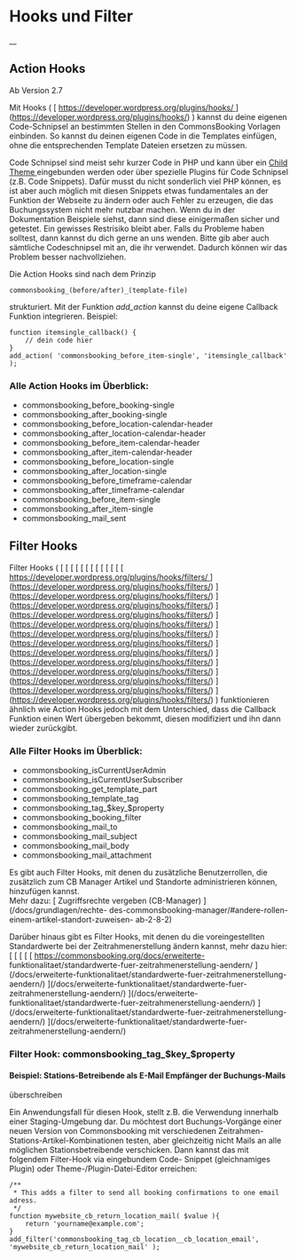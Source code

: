 #  Hooks und Filter

__

##  Action Hooks

Ab Version 2.7

Mit Hooks ( [ [ https://developer.wordpress.org/plugins/hooks/
](https://developer.wordpress.org/plugins/hooks/)
](https://developer.wordpress.org/plugins/hooks/) ) kannst du deine eigenen
Code-Schnipsel an bestimmten Stellen in den CommonsBooking Vorlagen einbinden.
So kannst du deinen eigenen Code in die Templates einfügen, ohne die
entsprechenden Template Dateien ersetzen zu müssen.

Code Schnipsel sind meist sehr kurzer Code in PHP und kann über ein [ Child
Theme ](https://developer.wordpress.org/themes/advanced-topics/child-themes/)
eingebunden werden oder über spezielle Plugins für Code Schnipsel (z.B. Code
Snippets). Dafür musst du nicht sonderlich viel PHP können, es ist aber auch
möglich mit diesen Snippets etwas fundamentales an der Funktion der Webseite
zu ändern oder auch Fehler zu erzeugen, die das Buchungssystem nicht mehr
nutzbar machen. Wenn du in der Dokumentation Beispiele siehst, dann sind diese
einigermaßen sicher und getestet. Ein gewisses Restrisiko bleibt aber. Falls
du Probleme haben solltest, dann kannst du dich gerne an uns wenden. Bitte gib
aber auch sämtliche Codeschnipsel mit an, die ihr verwendet. Dadurch können
wir das Problem besser nachvollziehen.

Die Action Hooks sind nach dem Prinzip

    
    
    commonsbooking_(before/after)_(template-file)

strukturiert. Mit der Funktion _add_action_ kannst du deine eigene Callback
Funktion integrieren. Beispiel:

    
    
    function itemsingle_callback() {
        // dein code hier
    }
    add_action( 'commonsbooking_before_item-single', 'itemsingle_callback' );

###  Alle Action Hooks im Überblick:

  * commonsbooking_before_booking-single 
  * commonsbooking_after_booking-single 
  * commonsbooking_before_location-calendar-header 
  * commonsbooking_after_location-calendar-header 
  * commonsbooking_before_item-calendar-header 
  * commonsbooking_after_item-calendar-header 
  * commonsbooking_before_location-single 
  * commonsbooking_after_location-single 
  * commonsbooking_before_timeframe-calendar 
  * commonsbooking_after_timeframe-calendar 
  * commonsbooking_before_item-single 
  * commonsbooking_after_item-single 
  * commonsbooking_mail_sent 

##  Filter Hooks

Filter Hooks ( [ [ [ [ [ [ [ [ [ [ [ [ [ [
https://developer.wordpress.org/plugins/hooks/filters/
](https://developer.wordpress.org/plugins/hooks/filters/)
](https://developer.wordpress.org/plugins/hooks/filters/)
](https://developer.wordpress.org/plugins/hooks/filters/)
](https://developer.wordpress.org/plugins/hooks/filters/)
](https://developer.wordpress.org/plugins/hooks/filters/)
](https://developer.wordpress.org/plugins/hooks/filters/)
](https://developer.wordpress.org/plugins/hooks/filters/)
](https://developer.wordpress.org/plugins/hooks/filters/)
](https://developer.wordpress.org/plugins/hooks/filters/)
](https://developer.wordpress.org/plugins/hooks/filters/)
](https://developer.wordpress.org/plugins/hooks/filters/)
](https://developer.wordpress.org/plugins/hooks/filters/)
](https://developer.wordpress.org/plugins/hooks/filters/)
](https://developer.wordpress.org/plugins/hooks/filters/) ) funktionieren
ähnlich wie Action Hooks jedoch mit dem Unterschied, dass die Callback
Funktion einen Wert übergeben bekommt, diesen modifiziert und ihn dann wieder
zurückgibt.

###  Alle Filter Hooks im Überblick:

  * commonsbooking_isCurrentUserAdmin 
  * commonsbooking_isCurrentUserSubscriber 
  * commonsbooking_get_template_part 
  * commonsbooking_template_tag 
  * commonsbooking_tag_$key_$property 
  * commonsbooking_booking_filter 
  * commonsbooking_mail_to 
  * commonsbooking_mail_subject 
  * commonsbooking_mail_body 
  * commonsbooking_mail_attachment 

Es gibt auch Filter Hooks, mit denen du zusätzliche Benutzerrollen, die
zusätzlich zum CB Manager Artikel und Standorte administrieren können,
hinzufügen kannst.  
Mehr dazu: [ Zugriffsrechte vergeben (CB-Manager) ](/docs/grundlagen/rechte-
des-commonsbooking-manager/#andere-rollen-einem-artikel-standort-zuweisen-
ab-2-8-2)

Darüber hinaus gibt es Filter Hooks, mit denen du die voreingestellten
Standardwerte bei der Zeitrahmenerstellung ändern kannst, mehr dazu hier:  
[ [ [ [ [ https://commonsbooking.org/docs/erweiterte-
funktionalitaet/standardwerte-fuer-zeitrahmenerstellung-aendern/
](/docs/erweiterte-funktionalitaet/standardwerte-fuer-zeitrahmenerstellung-
aendern/) ](/docs/erweiterte-funktionalitaet/standardwerte-fuer-
zeitrahmenerstellung-aendern/) ](/docs/erweiterte-
funktionalitaet/standardwerte-fuer-zeitrahmenerstellung-aendern/)
](/docs/erweiterte-funktionalitaet/standardwerte-fuer-zeitrahmenerstellung-
aendern/) ](/docs/erweiterte-funktionalitaet/standardwerte-fuer-
zeitrahmenerstellung-aendern/)

###  Filter Hook: commonsbooking_tag_$key_$property

####  Beispiel: Stations-Betreibende als E-Mail Empfänger der Buchungs-Mails
überschreiben

Ein Anwendungsfall für diesen Hook, stellt z.B. die Verwendung innerhalb einer
Staging-Umgebung dar. Du möchtest dort Buchungs-Vorgänge einer neuen Version
von Commonsbooking mit verschiedenen Zeitrahmen-Stations-Artikel-Kombinationen
testen, aber gleichzeitig nicht Mails an alle möglichen Stationsbetreibende
verschicken. Dann kannst das mit folgendem Filter-Hook via eingebundem Code-
Snippet (gleichnamiges Plugin) oder Theme-/Plugin-Datei-Editor erreichen:

    
    
    /**
     * This adds a filter to send all booking confirmations to one email adress.
     */
    function mywebsite_cb_return_location_mail( $value ){
        return 'yourname@example.com';
    }
    add_filter('commonsbooking_tag_cb_location__cb_location_email', 'mywebsite_cb_return_location_mail' );

